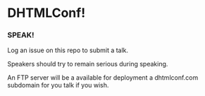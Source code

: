 # DHTMLConf!

### SPEAK!

Log an issue on this repo to submit a talk.

Speakers should try to remain serious during speaking.

An FTP server will be a available for deployment a dhtmlconf.com subdomain for you talk if you wish.
